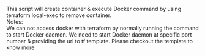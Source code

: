 This script will create container & execute Docker command by using terraform local-exec to remove container.
<br/>Notes:
<br>We can not access docker with terraform by normally running the command to start Docker daemon. We need to start Docker daemon at specific port number & providing the url to tf template. Please checkout the template to know more
